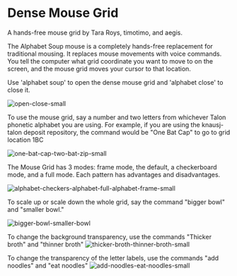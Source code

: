 # Dense Mouse Grid

A hands-free mouse grid by Tara Roys, timotimo, and aegis.


The Alphabet Soup mouse is a completely hands-free replacement for traditional mousing. It replaces mouse movements with voice commands.  You tell the computer what grid coordinate you want to move to on the screen, and the mouse grid moves your cursor to that location.

Use 'alphabet soup' to open the dense mouse grid and 'alphabet close' to close it. 

![open-close-small](https://user-images.githubusercontent.com/1163925/138029358-a9e16d56-5a30-4230-9150-fd70ef2dc52c.gif)

To use the mouse grid, say a number and two letters from whichever Talon phonetic alphabet you are using.  For example, if you are using the knausj-talon deposit repository, the  command would be "One Bat Cap" to go to grid location 1BC

![one-bat-cap-two-bat-zip-small](https://user-images.githubusercontent.com/1163925/138029385-bcd191fa-3281-4f00-aab3-91696b095bab.gif)

The Mouse Grid has 3 modes: frame mode, the default, a checkerboard mode, and a full mode.  Each pattern has advantages and disadvantages. 

![alphabet-checkers-alphabet-full-alphabet-frame-small](https://user-images.githubusercontent.com/1163925/138029428-42949116-e92c-4a11-8824-46bc0b86c974.gif)

To scale up or scale down the whole grid, say the command "bigger bowl" and "smaller bowl." 

![bigger-bowl-smaller-bowl](https://user-images.githubusercontent.com/1163925/138029441-99e0793e-f3d3-49fd-9dab-e357914d4e11.gif)

To change the background transparency, use the commands "Thicker broth" and "thinner broth"
![thicker-broth-thinner-broth-small](https://user-images.githubusercontent.com/1163925/138029866-d0453c1d-bf0d-4d40-9fef-eaaa5773d414.gif)

To change the transparency of the letter labels, use the commands "add noodles" and "eat noodles"
![add-noodles-eat-noodles-small](https://user-images.githubusercontent.com/1163925/138029880-0c5305e8-ab78-4b0d-a40b-aa03f8647bba.gif)
